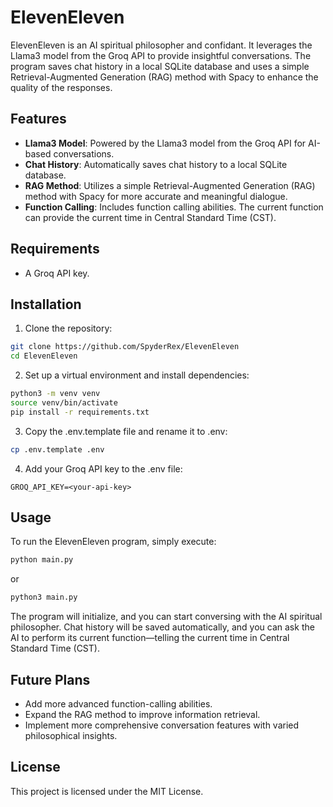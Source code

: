 # ElevenEleven

ElevenEleven is an AI spiritual philosopher and confidant. It leverages the Llama3 model from the Groq API to provide insightful conversations. The program saves chat history in a local SQLite database and uses a simple Retrieval-Augmented Generation (RAG) method with Spacy to enhance the quality of the responses.

## Features
- **Llama3 Model**: Powered by the Llama3 model from the Groq API for AI-based conversations.
- **Chat History**: Automatically saves chat history to a local SQLite database.
- **RAG Method**: Utilizes a simple Retrieval-Augmented Generation (RAG) method with Spacy for more accurate and meaningful dialogue.
- **Function Calling**: Includes function calling abilities. The current function can provide the current time in Central Standard Time (CST).

## Requirements
- A Groq API key.

## Installation

1. Clone the repository:
```bash
git clone https://github.com/SpyderRex/ElevenEleven
cd ElevenEleven
```
   

2. Set up a virtual environment and install dependencies:

```bash
python3 -m venv venv
source venv/bin/activate
pip install -r requirements.txt
```

3. Copy the .env.template file and rename it to .env:

```bash  
cp .env.template .env
```

4. Add your Groq API key to the .env file:

```
GROQ_API_KEY=<your-api-key>
```


## Usage

To run the ElevenEleven program, simply execute:

```bash
python main.py
```

or

```bash
python3 main.py
```

The program will initialize, and you can start conversing with the AI spiritual philosopher. Chat history will be saved automatically, and you can ask the AI to perform its current function—telling the current time in Central Standard Time (CST).

## Future Plans

- Add more advanced function-calling abilities.
- Expand the RAG method to improve information retrieval.
- Implement more comprehensive conversation features with varied philosophical insights.


## License

This project is licensed under the MIT License.




